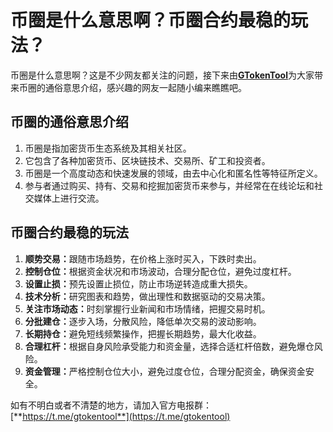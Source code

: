 # 币圈是什么意思啊？币圈合约最稳的玩法？

币圈是什么意思啊？这是不少网友都关注的问题，接下来由[**GTokenTool**](https://www.gtokentool.com)为大家带来币圈的通俗意思介绍，感兴趣的网友一起随小编来瞧瞧吧。

## 币圈的通俗意思介绍

1. 币圈是指加密货币生态系统及其相关社区。
2. 它包含了各种加密货币、区块链技术、交易所、矿工和投资者。
3. 币圈是一个高度动态和快速发展的领域，由去中心化和匿名性等特征所定义。
4. 参与者通过购买、持有、交易和挖掘加密货币来参与，并经常在在线论坛和社交媒体上进行交流。

## 币圈合约最稳的玩法

1. **顺势交易：**&#x8DDF;随市场趋势，在价格上涨时买入，下跌时卖出。
2. **控制仓位：**&#x6839;据资金状况和市场波动，合理分配仓位，避免过度杠杆。
3. **设置止损：**&#x9884;先设置止损位，防止市场逆转造成重大损失。
4. **技术分析：**&#x7814;究图表和趋势，做出理性和数据驱动的交易决策。
5. **关注市场动态：**&#x65F6;刻掌握行业新闻和市场情绪，把握交易时机。
6. **分批建仓：**&#x9010;步入场，分散风险，降低单次交易的波动影响。
7. **长期持仓：**&#x907F;免短线频繁操作，把握长期趋势，最大化收益。
8. **合理杠杆：**&#x6839;据自身风险承受能力和资金量，选择合适杠杆倍数，避免爆仓风险。
9. **资金管理：**&#x4E25;格控制仓位大小，避免过度仓位，合理分配资金，确保资金安全。

如有不明白或者不清楚的地方，请加入官方电报群：[**https://t.me/gtokentool**](https://t.me/gtokentool)
